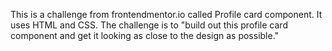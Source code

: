 This is a challenge from frontendmentor.io called Profile card component. It uses HTML and CSS. The challenge is to "build out this profile card component and get it looking as close to the design as possible."
